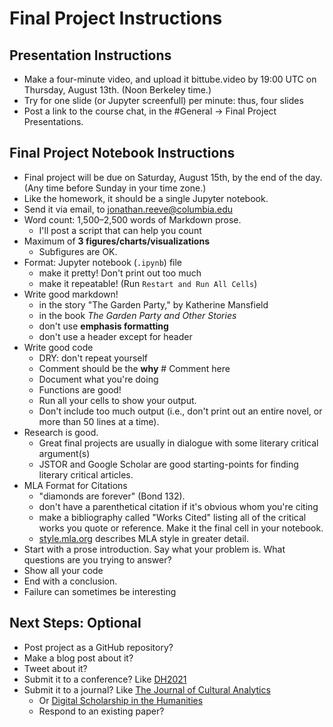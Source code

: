 
# Final Project Instructions

## Presentation Instructions

 - Make a four-minute video, and upload it bittube.video by 19:00 UTC on Thursday, August 13th. (Noon Berkeley time.)
 - Try for one slide (or Jupyter screenfull) per minute: thus, four slides
 - Post a link to the course chat, in the #General -> Final Project Presentations. 

## Final Project Notebook Instructions

 - Final project will be due on Saturday, August 15th, by the end of the day. (Any time before Sunday in your time zone.)
 - Like the homework, it should be a single Jupyter notebook. 
 - Send it via email, to jonathan.reeve@columbia.edu
 - Word count: 1,500–2,500 words of Markdown prose.
   - I'll post a script that can help you count
 - Maximum of **3 figures/charts/visualizations**
   - Subfigures are OK.
 - Format: Jupyter notebook (`.ipynb`) file
   - make it pretty! Don't print out too much
   - make it repeatable! (Run `Restart and Run All Cells`)
 - Write good markdown!
   - in the story "The Garden Party," by Katherine Mansfield
   - in the book _The Garden Party and Other Stories_
   - don't use **emphasis formatting**
   - don't use a header except for header
 - Write good code
   - DRY: don't repeat yourself
   - Comment should be the **why** # Comment here
   - Document what you're doing
   - Functions are good!
   - Run all your cells to show your output.
   - Don't include too much output (i.e., don't print out an entire novel, or more than 50 lines at a time).
 - Research is good.
   - Great final projects are usually in dialogue with some literary critical argument(s)
   - JSTOR and Google Scholar are good starting-points for finding literary critical articles. 
 - MLA Format for Citations
   - "diamonds are forever" (Bond 132). 
   - don't have a parenthetical citation if it's obvious whom you're citing
   - make a bibliography called "Works Cited" listing all of the critical works you quote or reference. Make it the final cell in your notebook. 
   - [style.mla.org](https://style.mla.org/) describes MLA style in greater detail. 
 - Start with a prose introduction. Say what your problem is. What questions are you trying to answer? 
 - Show all your code 
 - End with a conclusion. 
 - Failure can sometimes be interesting
   
## Next Steps: **Optional**

 - Post project as a GitHub repository?
 - Make a blog post about it? 
 - Tweet about it? 
 - Submit it to a conference? Like [DH2021](https://dh2021.adho.org/)
 - Submit it to a journal? Like [The Journal of Cultural Analytics](https://culturalanalytics.org/) 
   - Or [Digital Scholarship in the Humanities](https://academic.oup.com/dsh)
   - Respond to an existing paper? 
